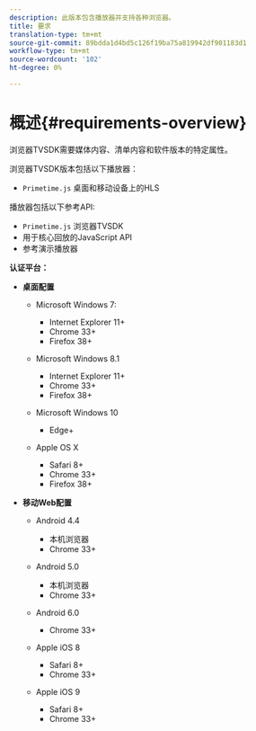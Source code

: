 ```yaml
---
description: 此版本包含播放器并支持各种浏览器。
title: 要求
translation-type: tm+mt
source-git-commit: 89bdda1d4bd5c126f19ba75a819942df901183d1
workflow-type: tm+mt
source-wordcount: '102'
ht-degree: 0%

---
```



# 概述{#requirements-overview}

浏览器TVSDK需要媒体内容、清单内容和软件版本的特定属性。

浏览器TVSDK版本包括以下播放器：

* `Primetime.js` 桌面和移动设备上的HLS

播放器包括以下参考API:

* `Primetime.js` 浏览器TVSDK
* 用于核心回放的JavaScript API
* 参考演示播放器

**认证平台：**

* **桌面配置**

   * Microsoft Windows 7:

      * Internet Explorer 11+
      * Chrome 33+
      * Firefox 38+
   * Microsoft Windows 8.1

      * Internet Explorer 11+
      * Chrome 33+
      * Firefox 38+
   * Microsoft Windows 10

      * Edge+
   * Apple OS X

      * Safari 8+
      * Chrome 33+
      * Firefox 38+




* **移动Web配置**

   * Android 4.4

      * 本机浏览器
      * Chrome 33+
   * Android 5.0

      * 本机浏览器
      * Chrome 33+
   * Android 6.0

      * Chrome 33+
   * Apple iOS 8

      * Safari 8+
      * Chrome 33+
   * Apple iOS 9

      * Safari 8+
      * Chrome 33+